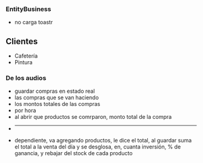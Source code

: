 ### EntityBusiness
- no carga toastr


## Clientes
- Cafetería
- Pintura
### De los audios
* guardar compras en estado real
* las compras que se van haciendo
* los montos totales de las compras
* por hora
* al abrir que productos se comrparon, monto total de la compra
* ---
* dependiente, va agregando productos, le dice el total, al guardar suma el total a la venta del día y se desglosa, en, cuanta inversión, % de ganancia, y rebajar del stock de cada producto
